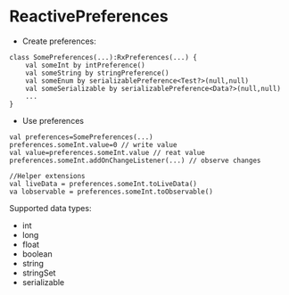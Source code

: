 # ReactivePreferences

* Create preferences:
```
class SomePreferences(...):RxPreferences(...) {
    val someInt by intPreference()
    val someString by stringPreference()
    val someEnum by serializablePreference<Test?>(null,null)
    val someSerializable by serializablePreference<Data?>(null,null)
    ...
}
```
* Use preferences
```
val preferences=SomePreferences(...)
preferences.someInt.value=0 // write value
val value=preferences.someInt.value // reat value
preferences.someInt.addOnChangeListener(...) // observe changes

//Helper extensions
val liveData = preferences.someInt.toLiveData()
va lobservable = preferences.someInt.toObservable()
```
Supported data types:
* int
* long
* float
* boolean
* string
* stringSet
* serializable
